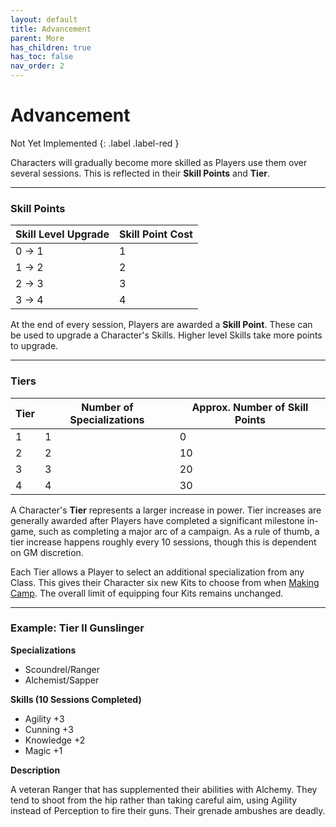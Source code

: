 ```yaml
---
layout: default
title: Advancement
parent: More
has_children: true
has_toc: false
nav_order: 2
---
```


# Advancement

Not Yet Implemented
{: .label .label-red }

Characters will gradually become more skilled as Players use them over several sessions. This is reflected in their **Skill Points** and **Tier**.

---

### Skill Points

| Skill Level Upgrade | Skill Point Cost |
| ------------------- | ---------------- |
| 0 -> 1              | 1                |
| 1 -> 2              | 2                |
| 2 -> 3              | 3                |
| 3 -> 4              | 4                |

At the end of every session, Players are awarded a **Skill Point**. These can be used to upgrade a Character's Skills. Higher level Skills take more points to upgrade.

---

### Tiers

| Tier | Number of Specializations | Approx. Number of Skill Points |
| ---- | ------------------------- | ------------------------------ |
| 1    | 1                         | 0                              |
| 2    | 2                         | 10                             |
| 3    | 3                         | 20                             |
| 4    | 4                         | 30                             |

A Character's **Tier** represents a larger increase in power. Tier increases are generally awarded after Players have completed a significant milestone in-game, such as completing a major arc of a campaign. As a rule of thumb, a tier increase happens roughly every 10 sessions, though this is dependent on GM discretion.

Each Tier allows a Player to select an additional specialization from any Class. This gives their Character six new Kits to choose from when [Making Camp](../../adventuring/exploration/index.md). The overall limit of equipping four Kits remains unchanged.

---

### Example: Tier II Gunslinger

**Specializations**

- Scoundrel/Ranger
- Alchemist/Sapper

**Skills (10 Sessions Completed)**

- Agility +3
- Cunning +3
- Knowledge +2
- Magic +1

**Description**

A veteran Ranger that has supplemented their abilities with Alchemy. They tend to shoot from the hip rather than taking careful aim, using Agility instead of Perception to fire their guns. Their grenade ambushes are deadly.
